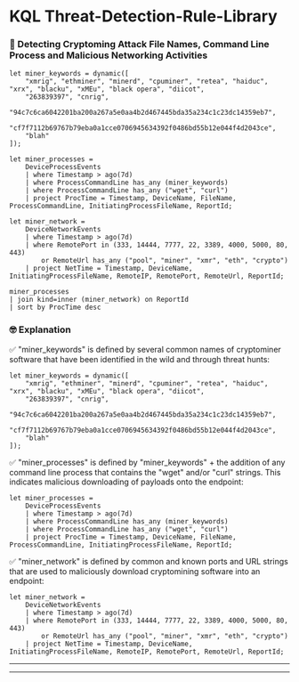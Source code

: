 # KQL Threat-Detection-Rule-Library

### 🔎 Detecting Cryptoming Attack File Names, Command Line Process and Malicious Networking Activities

```kql
let miner_keywords = dynamic([
    "xmrig", "ethminer", "minerd", "cpuminer", "retea", "haiduc", "xrx", "blacku", "xMEu", "black opera", "diicot",
    "263839397", "cnrig", 
    "94c7c6ca6042201ba200a267a5e0aa4b2d467445bda35a234c1c23dc14359eb7",
    "cf7f7112b69767b79eba0a1cce0706945634392f0486bd55b12e044f4d2043ce", 
    "blah"
]);

let miner_processes =
    DeviceProcessEvents
    | where Timestamp > ago(7d)
    | where ProcessCommandLine has_any (miner_keywords)
    | where ProcessCommandLine has_any ("wget", "curl")
    | project ProcTime = Timestamp, DeviceName, FileName, ProcessCommandLine, InitiatingProcessFileName, ReportId;

let miner_network =
    DeviceNetworkEvents
    | where Timestamp > ago(7d)
    | where RemotePort in (333, 14444, 7777, 22, 3389, 4000, 5000, 80, 443)
        or RemoteUrl has_any ("pool", "miner", "xmr", "eth", "crypto")
    | project NetTime = Timestamp, DeviceName, InitiatingProcessFileName, RemoteIP, RemotePort, RemoteUrl, ReportId;

miner_processes
| join kind=inner (miner_network) on ReportId
| sort by ProcTime desc

```

### 🤓 Explanation

✅ "miner_keywords" is defined by several common names of cryptominer software that have been identified in the wild and through threat hunts:
```kql
let miner_keywords = dynamic([
    "xmrig", "ethminer", "minerd", "cpuminer", "retea", "haiduc", "xrx", "blacku", "xMEu", "black opera", "diicot",
    "263839397", "cnrig", 
    "94c7c6ca6042201ba200a267a5e0aa4b2d467445bda35a234c1c23dc14359eb7",
    "cf7f7112b69767b79eba0a1cce0706945634392f0486bd55b12e044f4d2043ce", 
    "blah"
]);
```

✅ "miner_processes" is defined by "miner_keywords" + the addition of any command line process that contains the "wget" and/or "curl" strings. This indicates malicious downloading of payloads onto the endpoint:
```kql
let miner_processes =
    DeviceProcessEvents
    | where Timestamp > ago(7d)
    | where ProcessCommandLine has_any (miner_keywords)
    | where ProcessCommandLine has_any ("wget", "curl")
    | project ProcTime = Timestamp, DeviceName, FileName, ProcessCommandLine, InitiatingProcessFileName, ReportId;
```

✅ "miner_network" is defined by common and known ports and URL strings that are used to maliciously download cryptomining software into an endpoint:
```kql
let miner_network =
    DeviceNetworkEvents
    | where Timestamp > ago(7d)
    | where RemotePort in (333, 14444, 7777, 22, 3389, 4000, 5000, 80, 443)
        or RemoteUrl has_any ("pool", "miner", "xmr", "eth", "crypto")
    | project NetTime = Timestamp, DeviceName, InitiatingProcessFileName, RemoteIP, RemotePort, RemoteUrl, ReportId;
```


---
---
